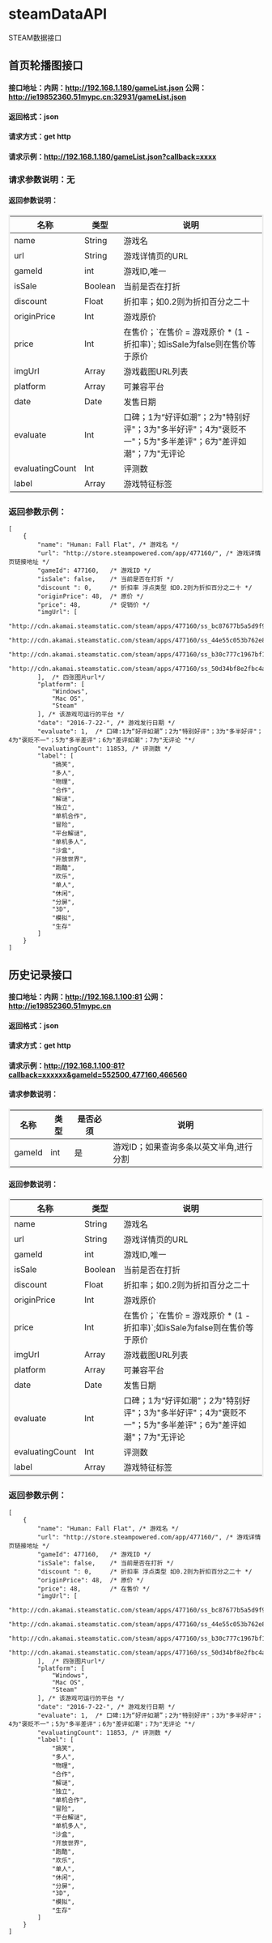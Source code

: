 # steamDataAPI
STEAM数据接口

## 首页轮播图接口

#### 接口地址：内网：<span>http://192.168.1.180/gameList.json</span> 公网：http://ie19852360.51mypc.cn:32931/gameList.json
#### 返回格式：<span>json</span>
#### 请求方式：<span>get http</span>
#### 请求示例：<span>http://192.168.1.180/gameList.json?callback=xxxx</span>


### 请求参数说明：无


#### 返回参数说明：

<table cellspacing="0" cellpadding="5" borderColor="#eee" width="50%">
    <thead>
        <tr>
            <th>名称</th>
            <th>类型</th>
            <th>说明</th>
        </tr>
    </thead>
    <tbody>
        <tr>
            <td>name</td>
            <td>String</td>
            <td>游戏名</td>
        </tr>
        <tr>
            <td>url</td>
            <td>String</td>
            <td>游戏详情页的URL</td>
        </tr>
        <tr>
            <td>gameId</td>
            <td>int</td>
            <td>游戏ID,唯一</td>
        </tr>
        <tr>
            <td>isSale</td>
            <td>Boolean</td>
            <td>当前是否在打折</td>
        </tr>
        <tr>
            <td>discount</td>
            <td>Float</td>
            <td>折扣率；如0.2则为折扣百分之二十</td>
        </tr>
        <tr>
            <td>originPrice</td>
            <td>Int</td>
            <td>游戏原价</td>
        </tr>
        <tr>
            <td>price</td>
            <td>Int</td>
            <td>在售价；`在售价 = 游戏原价 * (1 - 折扣率)`; 如isSale为false则在售价等于原价</td>
        </tr>
        <tr>
            <td>imgUrl</td>
            <td>Array</td>
            <td>游戏截图URL列表</td>
        </tr>
        <tr>
            <td>platform</td>
            <td>Array</td>
            <td>可兼容平台</td>
        </tr>
        <tr>
            <td>date</td>
            <td>Date</td>
            <td>发售日期</td>
        </tr>
        <tr>
            <td>evaluate</td>
            <td>Int</td>
            <td>口碑；1为“好评如潮”；2为"特别好评"；3为"多半好评"；4为"褒贬不一"；5为"多半差评"；6为"差评如潮"；7为"无评论</td>
        </tr>
        <tr>
            <td>evaluatingCount</td>
            <td>Int</td>
            <td>评测数</td>
        </tr>
        <tr>
            <td>label</td>
            <td>Array</td>
            <td>游戏特征标签</td>
        </tr>
    </tbody>
</table>

### 返回参数示例：
```
[
    {
        "name": "Human: Fall Flat",	/* 游戏名 */
        "url": "http://store.steampowered.com/app/477160/", /* 游戏详情页链接地址 */
        "gameId": 477160,	/* 游戏ID */
        "isSale": false,	/* 当前是否在打折 */
        "discount ": 0,		/* 折扣率 浮点类型 如0.2则为折扣百分之二十 */ 
        "originPrice": 48,	/* 原价 */
        "price": 48,		/* 促销价 */
        "imgUrl": [
            "http://cdn.akamai.steamstatic.com/steam/apps/477160/ss_bc87677b5a5d9f9041feb22e9a0a2e98051c4b6b.600x338.jpg",
            "http://cdn.akamai.steamstatic.com/steam/apps/477160/ss_44e55c053b762e8424b9f846c203ad39e791dfb2.600x338.jpg",
            "http://cdn.akamai.steamstatic.com/steam/apps/477160/ss_b30c777c1967bf1f627951ff1c5431e7ee82e619.600x338.jpg",
            "http://cdn.akamai.steamstatic.com/steam/apps/477160/ss_50d34bf8e2fbc4aafca961f2468bdc95e616b04a.600x338.jpg"
        ],	/* 四张图片url*/ 
        "platform": [
            "Windows",
            "Mac OS",
            "Steam"
        ], /* 该游戏可运行的平台 */
        "date": "2016-7-22-", /* 游戏发行日期 */
        "evaluate": 1,	/* 口碑:1为“好评如潮”；2为"特别好评"；3为"多半好评"；4为"褒贬不一"；5为"多半差评"；6为"差评如潮"；7为"无评论 "*/ 
        "evaluatingCount": 11853, /* 评测数 */
        "label": [
            "搞笑",
            "多人",
            "物理",
            "合作",
            "解谜",
            "独立",
            "单机合作",
            "冒险",
            "平台解谜",
            "单机多人",
            "沙盒",
            "开放世界",
            "跑酷",
            "欢乐",
            "单人",
            "休闲",
            "分屏",
            "3D",
            "模拟",
            "生存"
        ]
    }
]
```



## 历史记录接口


#### 接口地址：内网：<span>http://192.168.1.100:81</span> 公网：http://ie19852360.51mypc.cn
#### 返回格式：<span>json</span>
#### 请求方式：<span>get http</span>
#### 请求示例：<span>http://192.168.1.100:81?callback=xxxxxx&gameId=552500,477160,466560</span>


#### 请求参数说明：

<table cellspacing="0" cellpadding="5" borderColor="#eee" width="50%">
    <thead>
        <tr>
            <th>名称</th>
            <th>类型</th>
            <th>是否必须</th>
            <th>说明</th>
        </tr>
    </thead>
    <tbody>
        <tr>
            <td>gameId</td>
            <td>int</td>
            <td>是</td>
            <td>游戏ID；如果查询多条以英文半角,进行分割</td>
        </tr>
    </tbody>
</table>


#### 返回参数说明：

<table cellspacing="0" cellpadding="5" borderColor="#eee" width="50%">
    <thead>
        <tr>
            <th>名称</th>
            <th>类型</th>
            <th>说明</th>
        </tr>
    </thead>
    <tbody>
        <tr>
            <td>name</td>
            <td>String</td>
            <td>游戏名</td>
        </tr>
        <tr>
            <td>url</td>
            <td>String</td>
            <td>游戏详情页的URL</td>
        </tr>
        <tr>
            <td>gameId</td>
            <td>int</td>
            <td>游戏ID,唯一</td>
        </tr>
        <tr>
            <td>isSale</td>
            <td>Boolean</td>
            <td>当前是否在打折</td>
        </tr>
        <tr>
            <td>discount</td>
            <td>Float</td>
            <td>折扣率；如0.2则为折扣百分之二十</td>
        </tr>
        <tr>
            <td>originPrice</td>
            <td>Int</td>
            <td>游戏原价</td>
        </tr>
        <tr>
            <td>price</td>
            <td>Int</td>
            <td>在售价；`在售价 = 游戏原价 * (1 - 折扣率)`;如isSale为false则在售价等于原价</td>
        </tr>
        <tr>
            <td>imgUrl</td>
            <td>Array</td>
            <td>游戏截图URL列表</td>
        </tr>
        <tr>
            <td>platform</td>
            <td>Array</td>
            <td>可兼容平台</td>
        </tr>
        <tr>
            <td>date</td>
            <td>Date</td>
            <td>发售日期</td>
        </tr>
        <tr>
            <td>evaluate</td>
            <td>Int</td>
            <td>口碑；1为“好评如潮”；2为"特别好评"；3为"多半好评"；4为"褒贬不一"；5为"多半差评"；6为"差评如潮"；7为"无评论</td>
        </tr>
        <tr>
            <td>evaluatingCount</td>
            <td>Int</td>
            <td>评测数</td>
        </tr>
        <tr>
            <td>label</td>
            <td>Array</td>
            <td>游戏特征标签</td>
        </tr>
    </tbody>
</table>

### 返回参数示例：
```
[
    {
        "name": "Human: Fall Flat", /* 游戏名 */
        "url": "http://store.steampowered.com/app/477160/", /* 游戏详情页链接地址 */
        "gameId": 477160,   /* 游戏ID */
        "isSale": false,    /* 当前是否在打折 */
        "discount ": 0,     /* 折扣率 浮点类型 如0.2则为折扣百分之二十 */ 
        "originPrice": 48,  /* 原价 */
        "price": 48,        /* 在售价 */
        "imgUrl": [
            "http://cdn.akamai.steamstatic.com/steam/apps/477160/ss_bc87677b5a5d9f9041feb22e9a0a2e98051c4b6b.600x338.jpg",
            "http://cdn.akamai.steamstatic.com/steam/apps/477160/ss_44e55c053b762e8424b9f846c203ad39e791dfb2.600x338.jpg",
            "http://cdn.akamai.steamstatic.com/steam/apps/477160/ss_b30c777c1967bf1f627951ff1c5431e7ee82e619.600x338.jpg",
            "http://cdn.akamai.steamstatic.com/steam/apps/477160/ss_50d34bf8e2fbc4aafca961f2468bdc95e616b04a.600x338.jpg"
        ],  /* 四张图片url*/ 
        "platform": [
            "Windows",
            "Mac OS",
            "Steam"
        ], /* 该游戏可运行的平台 */
        "date": "2016-7-22-", /* 游戏发行日期 */
        "evaluate": 1,  /* 口碑:1为“好评如潮”；2为"特别好评"；3为"多半好评"；4为"褒贬不一"；5为"多半差评"；6为"差评如潮"；7为"无评论 "*/ 
        "evaluatingCount": 11853, /* 评测数 */
        "label": [
            "搞笑",
            "多人",
            "物理",
            "合作",
            "解谜",
            "独立",
            "单机合作",
            "冒险",
            "平台解谜",
            "单机多人",
            "沙盒",
            "开放世界",
            "跑酷",
            "欢乐",
            "单人",
            "休闲",
            "分屏",
            "3D",
            "模拟",
            "生存"
        ]
    }
]
```
